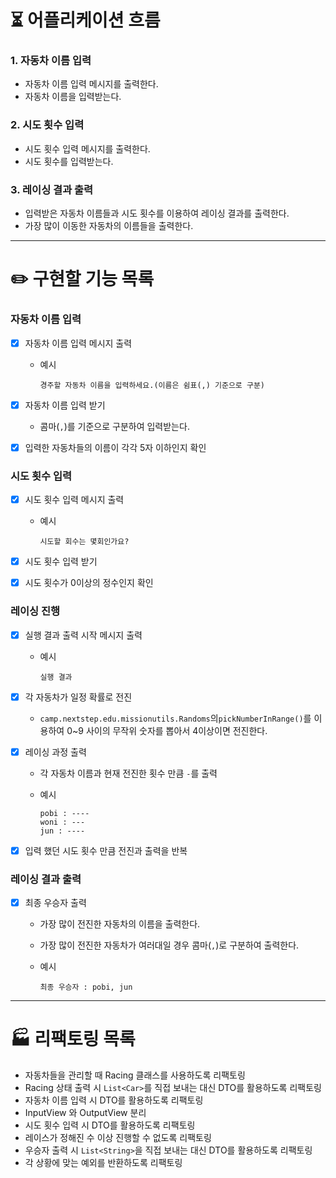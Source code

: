 # ⏳ 어플리케이션 흐름

### 1. 자동차 이름 입력

- 자동차 이름 입력 메시지를 출력한다.
- 자동차 이름을 입력받는다.

### 2. 시도 횟수 입력

- 시도 횟수 입력 메시지를 출력한다.
- 시도 횟수를 입력받는다.

### 3. 레이싱 결과 출력

- 입력받은 자동차 이름들과 시도 횟수를 이용하여 레이싱 결과를 출력한다.
- 가장 많이 이동한 자동차의 이름들을 출력한다.

---

# ✏️ 구현할 기능 목록

### 자동차 이름 입력

- [x]  자동차 이름 입력 메시지 출력
    - 예시

        ```
        경주할 자동차 이름을 입력하세요.(이름은 쉼표(,) 기준으로 구분)
        ```

- [x]  자동차 이름 입력 받기
    - 콤마(`,`)를 기준으로 구분하여 입력받는다.
- [x]  입력한 자동차들의 이름이 각각 5자 이하인지 확인

### 시도 횟수 입력

- [x]  시도 횟수 입력 메시지 출력
    - 예시

        ```
        시도할 회수는 몇회인가요?
        ```

- [x]  시도 횟수 입력 받기
- [x]  시도 횟수가 0이상의 정수인지 확인

### 레이싱 진행

- [x]  실행 결과 출력 시작 메시지 출력
    - 예시

        ```
        실행 결과
        ```

- [x]  각 자동차가 일정 확률로 전진
    - `camp.nextstep.edu.missionutils.Randoms`의`pickNumberInRange()`를 이용하여 0~9 사이의 무작위 숫자를 뽑아서 4이상이면
      전진한다.
- [x]  레이싱 과정 출력
    - 각 자동차 이름과 현재 전진한 횟수 만큼 `-`를 출력
    - 예시

        ```
        pobi : ----
        woni : ---
        jun : ----
        ```

- [x]  입력 했던 시도 횟수 만큼 전진과 출력을 반복

### 레이싱 결과 출력

- [x]  최종 우승자 출력
    - 가장 많이 전진한 자동차의 이름을 출력한다.
    - 가장 많이 전진한 자동차가 여러대일 경우 콤마(`,`)로 구분하여 출력한다.
    - 예시

        ```
        최종 우승자 : pobi, jun
        ```

---

# 🏭 리팩토링 목록

- 자동차들을 관리할 때 Racing 클래스를 사용하도록 리팩토링
- Racing 상태 출력 시 `List<Car>`를 직접 보내는 대신 DTO를 활용하도록 리팩토링
- 자동차 이름 입력 시 DTO를 활용하도록 리팩토링
- InputView 와 OutputView 분리
- 시도 횟수 입력 시 DTO를 활용하도록 리팩토링
- 레이스가 정해진 수 이상 진행할 수 없도록 리팩토링
- 우승자 출력 시 `List<String>`을 직접 보내는 대신 DTO를 활용하도록 리팩토링
- 각 상황에 맞는 예외를 반환하도록 리팩토링